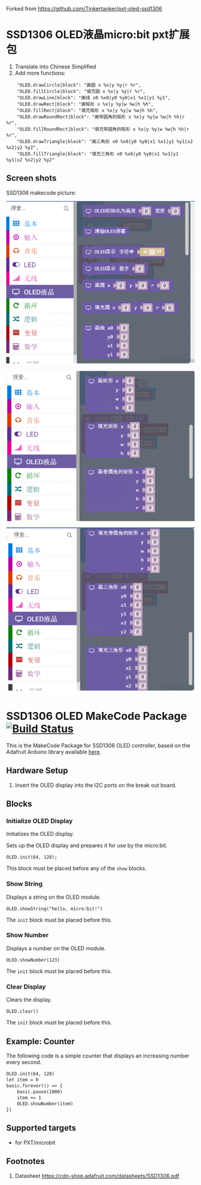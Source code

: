Forked from https://github.com/Tinkertanker/pxt-oled-ssd1306

# SSD1306 OLED液晶micro:bit pxt扩展包

1. Translate into Chinese Simplified
2. Add more functions:
```
    "OLED.drawCircle|block": "画圆 x %x|y %y|r %r",
    "OLED.fillCircle|block": "填充圆 x %x|y %y|r %r",
    "OLED.drawLine|block": "画线 x0 %x0|y0 %y0|x1 %x1|y1 %y1",
    "OLED.drawRect|block": "画矩形 x %x|y %y|w %w|h %h",
    "OLED.fillRect|block": "填充矩形 x %x|y %y|w %w|h %h",
    "OLED.drawRoundRect|block": "画带圆角的矩形 x %x|y %y|w %w|h %h|r %r",
    "OLED.fillRoundRect|block": "填充带圆角的矩形 x %x|y %y|w %w|h %h|r %r",
    "OLED.drawTriangle|block": "画三角形 x0 %x0|y0 %y0|x1 %x1|y1 %y1|x2 %x2|y2 %y2",
    "OLED.fillTriangle|block": "填充三角形 x0 %x0|y0 %y0|x1 %x1|y1 %y1|x2 %x2|y2 %y2"
```

## Screen shots

SSD1306 makecode picture:

![Alt text](1.PNG?raw=true "lcd1602 test picture")

![Alt text](2.PNG?raw=true "lcd1602 test picture")

![Alt text](3.PNG?raw=true "lcd1602 test picture")


# SSD1306 OLED MakeCode Package [![Build Status](https://travis-ci.org/Tinkertanker/pxt-oled-ssd1306.svg?branch=master)](https://travis-ci.org/Tinkertanker/pxt-oled-ssd1306)

This is the MakeCode Package for SSD1306 OLED controller, based on the Adafruit Arduino library available [here](https://github.com/adafruit/Adafruit_SSD1306).

## Hardware Setup
1. Insert the OLED display into the I2C ports on the break out board.

## Blocks
### Initialize OLED Display
Initializes the OLED display.

Sets up the OLED display and prepares it for use by the micro:bit.

```sig
OLED.init(64, 128);
```

This block must be placed before any of the ``show`` blocks.


### Show String
Displays a string on the OLED module.

```sig
OLED.showString("hello, micro:bit!")
```

The ``init`` block must be placed before this.


### Show Number
Displays a number on the OLED module.

```sig
OLED.showNumber(123)
```

The ``init`` block must be placed before this.


### Clear Display
Clears the display.

```sig
OLED.clear()
```

The ``init`` block must be placed before this.

## Example: Counter
The following code is a simple counter that displays an increasing number every second.

```blocks
OLED.init(64, 128)
let item = 0
basic.forever(() => {
    basic.pause(1000)
    item += 1
    OLED.showNumber(item)
})
```

## Supported targets

* for PXT/microbit

## Footnotes

1.  Datasheet https://cdn-shop.adafruit.com/datasheets/SSD1306.pdf
